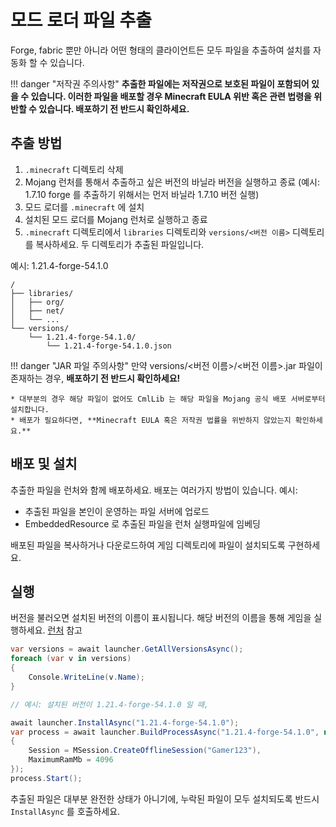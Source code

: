 # 모드 로더 파일 추출

Forge, fabric 뿐만 아니라 어떤 형태의 클라이언트든 모두 파일을 추출하여 설치를 자동화 할 수 있습니다.

!!! danger "저작권 주의사항"
    **추출한 파일에는 저작권으로 보호된 파일이 포함되어 있을 수 있습니다. 이러한 파일을 배포할 경우 Minecraft EULA 위반 혹은 관련 법령을 위반할 수 있습니다. 배포하기 전 반드시 확인하세요.**

## 추출 방법

1. `.minecraft` 디렉토리 삭제
2. Mojang 런처를 통해서 추출하고 싶은 버전의 바닐라 버전을 실행하고 종료 (예시: 1.7.10 forge 를 추출하기 위해서는 먼저 바닐라 1.7.10 버전 실행)
3. 모드 로더를 `.minecraft` 에 설치
4. 설치된 모드 로더를 Mojang 런처로 실행하고 종료
5. `.minecraft` 디렉토리에서 `libraries` 디렉토리와 `versions/<버전 이름>` 디렉토리를 복사하세요. 두 디렉토리가 추출된 파일입니다.

예시: 1.21.4-forge-54.1.0

```
/
├── libraries/
│   ├── org/
│   ├── net/
│   └── ...
└── versions/
    └── 1.21.4-forge-54.1.0/
        └── 1.21.4-forge-54.1.0.json
```

!!! danger "JAR 파일 주의사항"
    만약 versions/<버전 이름>/<버전 이름>.jar 파일이 존재하는 경우, **배포하기 전 반드시 확인하세요!**

    * 대부분의 경우 해당 파일이 없어도 CmlLib 는 해당 파일을 Mojang 공식 배포 서버로부터 설치합니다.
    * 배포가 필요하다면, **Minecraft EULA 혹은 저작권 법률을 위반하지 않았는지 확인하세요.**

## 배포 및 설치

추출한 파일을 런처와 함께 배포하세요. 배포는 여러가지 방법이 있습니다. 예시:

* 추출된 파일을 본인이 운영하는 파일 서버에 업로드
* EmbeddedResource 로 추출된 파일을 런처 실행파일에 임베딩

배포된 파일을 복사하거나 다운로드하여 게임 디렉토리에 파일이 설치되도록 구현하세요.

## 실행

버전을 불러오면 설치된 버전의 이름이 표시됩니다. 해당 버전의 이름을 통해 게임을 실행하세요. [런처](../getting-started/CMLauncher.md) 참고

```csharp
var versions = await launcher.GetAllVersionsAsync();
foreach (var v in versions)
{
    Console.WriteLine(v.Name);
}

// 예시: 설치된 버전이 1.21.4-forge-54.1.0 일 때,

await launcher.InstallAsync("1.21.4-forge-54.1.0");
var process = await launcher.BuildProcessAsync("1.21.4-forge-54.1.0", new MLaunchOption
{
    Session = MSession.CreateOfflineSession("Gamer123"),
    MaximumRamMb = 4096
});
process.Start();
```

추출된 파일은 대부분 완전한 상태가 아니기에, 누락된 파일이 모두 설치되도록 반드시 `InstallAsync` 를 호출하세요.
